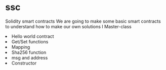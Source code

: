 # ssc
Solidity smart contracts 
We are going to make some basic smart contracts to understand how to make our own solutions
I Master-class
<li>
  Hello world contract
</li>
<li>
  Get/Set functions
  </li>
<li>
  Mapping
  </li>
 <li>
  Sha256 function
   </li>
<li>
  msg and address
  </li>
<li>
  Constructor 
</li>
